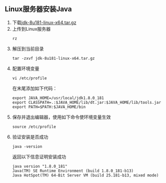 ## Linux服务器安装Java
1. 下载[jdk-8u181-linux-x64.tar.gz](http://www.oracle.com/technetwork/java/javase/downloads/jdk8-downloads-2133151.html)
2. 上传到Linux服务器
    ```
    rz
    ```
3. 解压到当前目录
    ```
    tar -zxvf jdk-8u181-linux-x64.tar.gz
    ```
4. 配置环境变量
    ```
    vi /etc/profile
    ```
    在末尾添加如下代码：
    ```
    export JAVA_HOME=/usr/local/jdk1.8.0_181
    export CLASSPATH=.:$JAVA_HOME/lib/dt.jar:$JAVA_HOME/lib/tools.jar
    export PATH=$PATH:$JAVA_HOME/bin
    ```
5. 保存并退出编辑器，使用如下命令使环境变量生效
    ```
    source /etc/profile
    ```
6. 验证安装是否成功
    ```
    java -version
    ```
    返回以下信息证明安装成功
    ```
    java version "1.8.0_181"
    Java(TM) SE Runtime Environment (build 1.8.0_181-b13)
    Java HotSpot(TM) 64-Bit Server VM (build 25.181-b13, mixed mode)
    ```